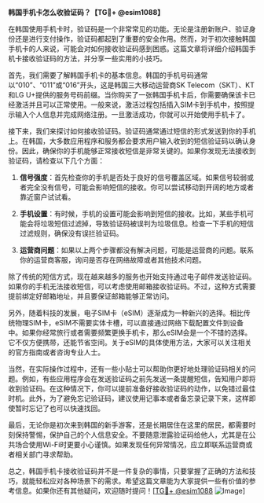 **韩国手机卡怎么收验证码？【TG💪+ @esim1088】**

在韩国使用手机卡时，验证码是一个非常常见的功能。无论是注册新账户、验证身份还是进行支付操作，验证码都起到了重要的安全作用。然而，对于初次接触韩国手机卡的人来说，可能会对如何接收验证码感到困惑。这篇文章将详细介绍韩国手机卡接收验证码的方法，并分享一些实用的小技巧。

首先，我们需要了解韩国手机卡的基本信息。韩国的手机号码通常以“010”、“011”或“016”开头，这是韩国三大移动运营商SK Telecom（SKT）、KT和LG U+提供的服务号码前缀。当你购买了一张韩国手机卡后，你需要确保该卡已经激活并且可以正常使用。一般来说，激活过程包括插入SIM卡到手机中，按照提示输入个人信息并完成网络注册。一旦激活成功，你就可以开始使用手机卡了。

接下来，我们来探讨如何接收验证码。验证码通常通过短信的形式发送到你的手机上。在韩国，大多数应用程序和服务都会要求用户输入收到的短信验证码以确认身份。因此，确保你的手机能够正常接收短信是非常关键的。如果你发现无法接收到验证码，请检查以下几个方面：

1. **信号强度**：首先检查你的手机是否处于良好的信号覆盖区域。如果信号较弱或者完全没有信号，可能会影响短信的接收。你可以尝试移动到开阔的地方或者靠近窗户试试看。

2. **手机设置**：有时候，手机的设置可能会影响到短信的接收。比如，某些手机可能会将垃圾短信过滤掉，导致验证码被误判为垃圾信息。检查一下手机的短信过滤规则，确保没有误拦验证码。

3. **运营商问题**：如果以上两个步骤都没有解决问题，可能是运营商的问题。联系你的运营商客服，询问是否存在网络故障或者其他技术问题。

除了传统的短信方式，现在越来越多的服务也开始支持通过电子邮件发送验证码。如果你的手机无法接收短信，可以考虑使用邮箱接收验证码。不过，这种方式需要提前绑定好邮箱地址，并且要保证邮箱能够正常访问。

另外，随着科技的发展，电子SIM卡（eSIM）逐渐成为一种新兴的选择。相比传统物理SIM卡，eSIM不需要实体卡槽，可以直接通过网络下载配置文件到设备中。如果你经常旅行或者需要频繁更换手机卡，那么eSIM会是一个不错的选择。它不仅方便携带，还能节省空间。关于eSIM的具体使用方法，大家可以关注相关的官方指南或者咨询专业人士。

当然，在实际操作过程中，还有一些小贴士可以帮助你更好地处理验证码相关的问题。例如，有些应用程序会在发送验证码之前先发送一条提醒短信，告知用户即将收到验证码。在这种情况下，你可以提前准备好接收验证码的动作，以免错过最佳时机。此外，为了避免忘记验证码，建议使用记事本或者备忘录记录下来，这样即使暂时忘记了也可以快速找回。

最后，无论你是初次来到韩国的新手游客，还是长期居住在这里的居民，都需要时刻保持警惕，保护自己的个人信息安全。不要随意泄露验证码给他人，尤其是在公共场合使用Wi-Fi时更要小心谨慎。如果发现任何异常情况，应立即联系运营商或者相关部门寻求帮助。

总之，韩国手机卡接收验证码并不是一件复杂的事情，只要掌握了正确的方法和技巧，就能轻松应对各种场景下的需求。希望这篇文章能为大家提供一些有价值的参考信息。如果你还有其他疑问，欢迎随时提问！[[TG💪+ @esim1088](https://t.me/s/esim1088) ![Image](https://i.postimg.cc/4NQfJmqS/Snipaste-2025-05-13-00-14-12.png)]